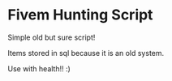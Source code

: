 # Fivem Hunting Script

Simple old but sure script!

Items stored in sql because it is an old system.

Use with health!! :)

